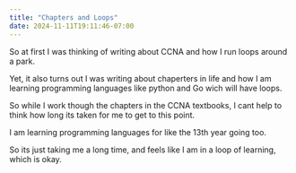 ```yaml
---
title: "Chapters and Loops"
date: 2024-11-11T19:11:46-07:00
---
```


So at first I was thinking of writing about CCNA and how I run loops around a park.

Yet, it also turns out I was writing about chaperters in life and how I am learning programming languages like python and Go wich will have loops. 

So while I work though the chapters in the CCNA textbooks, I cant help to think how long its taken for me to get to this  point.

I am learning programming languages for like the 13th year going too. 

So its just taking me a long time, and feels like I am in a loop of learning, which is okay.
